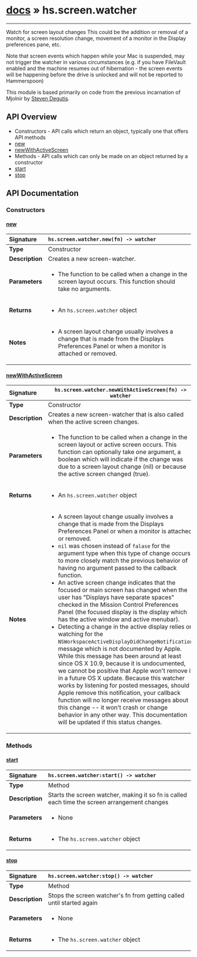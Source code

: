 # [docs](index.md) » hs.screen.watcher
---

Watch for screen layout changes
This could be the addition or removal of a monitor, a screen resolution change, movement of a monitor in the Display preferences pane, etc.

Note that screen events which happen while your Mac is suspended, may not trigger the watcher in various circumstances (e.g. if you have FileVault enabled and the machine resumes out of hibernation - the screen events will be happening before the drive is unlocked and will not be reported to Hammerspoon)

This module is based primarily on code from the previous incarnation of Mjolnir by [Steven Degutis](https://github.com/sdegutis/).

## API Overview
* Constructors - API calls which return an object, typically one that offers API methods
 * [new](#new)
 * [newWithActiveScreen](#newwithactivescreen)
* Methods - API calls which can only be made on an object returned by a constructor
 * [start](#start)
 * [stop](#stop)

## API Documentation

### Constructors

#### [new](#new)
| <span style="float: left;">**Signature**</span> | <span style="float: left;">`hs.screen.watcher.new(fn) -> watcher` </span>                                                          |
| -----------------------------------------------------|---------------------------------------------------------------------------------------------------------|
| **Type**                                             | Constructor                                                                                         |
| **Description**                                      | Creates a new screen-watcher.                                                                                         |
| **Parameters**                                       | <ul markdown="1"><li markdown="1">The function to be called when a change in the screen layout occurs.  This function should take no arguments.</li></ul> |
| **Returns**                                          | <ul markdown="1"><li markdown="1">An `hs.screen.watcher` object</li></ul>          |
| **Notes**                                            | <ul markdown="1"><li markdown="1">A screen layout change usually involves a change that is made from the Displays Preferences Panel or when a monitor is attached or removed.</li></ul>                |

#### [newWithActiveScreen](#newwithactivescreen)
| <span style="float: left;">**Signature**</span> | <span style="float: left;">`hs.screen.watcher.newWithActiveScreen(fn) -> watcher` </span>                                                          |
| -----------------------------------------------------|---------------------------------------------------------------------------------------------------------|
| **Type**                                             | Constructor                                                                                         |
| **Description**                                      | Creates a new screen-watcher that is also called when the active screen changes.                                                                                         |
| **Parameters**                                       | <ul markdown="1"><li markdown="1">The function to be called when a change in the screen layout or active screen occurs.  This function can optionally take one argument, a boolean which will indicate if the change was due to a screen layout change (nil) or because the active screen changed (true).</li></ul> |
| **Returns**                                          | <ul markdown="1"><li markdown="1">An `hs.screen.watcher` object</li></ul>          |
| **Notes**                                            | <ul markdown="1"><li markdown="1">A screen layout change usually involves a change that is made from the Displays Preferences Panel or when a monitor is attached or removed.</li><li markdown="1">  `nil` was chosen instead of `falase` for the argument type when this type of change occurs to more closely match the previous behavior of having no argument passed to the callback function.</li><li markdown="1">An active screen change indicates that the focused or main screen has changed when the user has "Displays have separate spaces" checked in the Mission Control Preferences Panel (the focused display is the display which has the active window and active menubar).</li><li markdown="1">  Detecting a change in the active display relies on watching for the `NSWorkspaceActiveDisplayDidChangeNotification` message which is not documented by Apple.  While this message has been around at least since OS X 10.9, because it is undocumented, we cannot be positive that Apple won't remove it in a future OS X update.  Because this watcher works by listening for posted messages, should Apple remove this notification, your callback function will no longer receive messages about this change -- it won't crash or change behavior in any other way.  This documentation will be updated if this status changes.</li></ul>                |

### Methods

#### [start](#start)
| <span style="float: left;">**Signature**</span> | <span style="float: left;">`hs.screen.watcher:start() -> watcher` </span>                                                          |
| -----------------------------------------------------|---------------------------------------------------------------------------------------------------------|
| **Type**                                             | Method                                                                                         |
| **Description**                                      | Starts the screen watcher, making it so fn is called each time the screen arrangement changes                                                                                         |
| **Parameters**                                       | <ul markdown="1"><li markdown="1">None</li></ul> |
| **Returns**                                          | <ul markdown="1"><li markdown="1">The `hs.screen.watcher` object</li></ul>          |

#### [stop](#stop)
| <span style="float: left;">**Signature**</span> | <span style="float: left;">`hs.screen.watcher:stop() -> watcher` </span>                                                          |
| -----------------------------------------------------|---------------------------------------------------------------------------------------------------------|
| **Type**                                             | Method                                                                                         |
| **Description**                                      | Stops the screen watcher's fn from getting called until started again                                                                                         |
| **Parameters**                                       | <ul markdown="1"><li markdown="1">None</li></ul> |
| **Returns**                                          | <ul markdown="1"><li markdown="1">The `hs.screen.watcher` object</li></ul>          |

